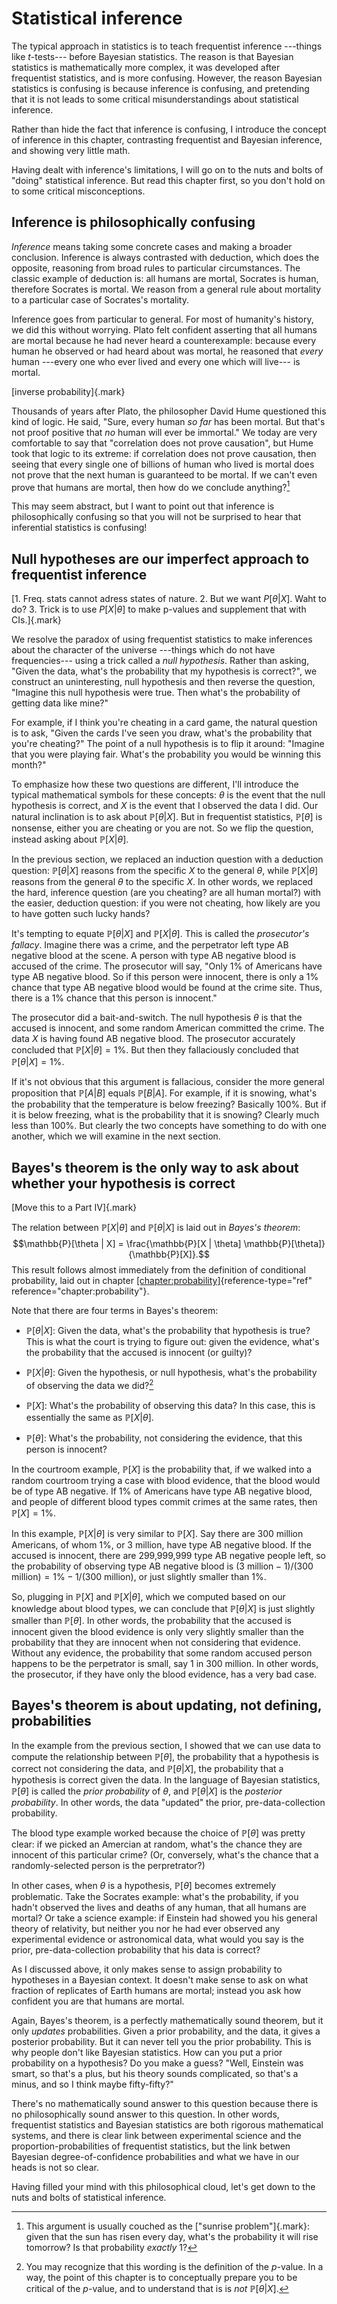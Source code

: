 # Statistical inference

The typical approach in statistics is to teach frequentist inference ---things like $t$-tests--- before Bayesian statistics. The reason is that Bayesian statistics is mathematically more complex, it was developed after frequentist statistics, and is more confusing. However, the reason Bayesian statistics is confusing is because inference is confusing, and pretending that it is not leads to some critical misunderstandings about statistical inference.

Rather than hide the fact that inference is confusing, I introduce the concept of inference in this chapter, contrasting frequentist and Bayesian inference, and showing very little math.

Having dealt with inference's limitations, I will go on to the nuts and bolts of "doing" statistical inference. But read this chapter first, so you don't hold on to some critical misconceptions.

## Inference is philosophically confusing

_Inference_ means taking some concrete cases and making a broader conclusion. Inference is always contrasted with deduction, which does the opposite, reasoning from broad rules to particular circumstances. The classic example of deduction is: all humans are mortal, Socrates is human, therefore Socrates is mortal. We reason from a general rule about mortality to a particular case of Socrates's mortality.

Inference goes from particular to general. For most of humanity's history, we did this without worrying. Plato felt confident asserting that all humans are mortal because he had never heard a counterexample: because every human he observed or had heard about was mortal, he reasoned that _every_ human ---every one who ever lived and every one which will live--- is mortal.

[inverse probability]{.mark}

Thousands of years after Plato, the philosopher David Hume questioned this kind of logic. He said, "Sure, every human _so far_ has been mortal. But that's not proof positive that _no_ human will ever be immortal." We today are very comfortable to say that "correlation does not prove causation", but Hume took that logic to its extreme: if correlation does not prove causation, then seeing that every single one of billions of human who lived is mortal does not prove that the next human is guaranteed to be mortal. If we can't even prove that humans are mortal, then how do we conclude anything?[^1]

This may seem abstract, but I want to point out that inference is philosophically confusing so that you will not be surprised to hear that inferential statistics is confusing!

## Null hypotheses are our imperfect approach to frequentist inference

[1. Freq. stats cannot adress states of nature. 2. But we want $P[\theta|X]$. Waht to do? 3. Trick is to use $P[X|\theta]$ to make p-values and supplement that with CIs.]{.mark}

We resolve the paradox of using frequentist statistics to make inferences about the character of the universe ---things which do not have frequencies--- using a trick called a _null hypothesis_. Rather than asking, "Given the data, what's the probability that my hypothesis is correct?", we construct an uninteresting, null hypothesis and then reverse the question, "Imagine this null hypothesis were true. Then what's the probability of getting data like mine?"

For example, if I think you're cheating in a card game, the natural question is to ask, "Given the cards I've seen you draw, what's the probability that you're cheating?" The point of a null hypothesis is to flip it around: "Imagine that you were playing fair. What's the probability you would be winning this month?"

To emphasize how these two questions are different, I'll introduce the typical mathematical symbols for these concepts: $\theta$ is the event that the null hypothesis is correct, and $X$ is the event that I observed the data I did. Our natural inclination is to ask about $\mathbb{P}[\theta | X]$. But in frequentist statistics, $\mathbb{P}[\theta]$ is nonsense, either you are cheating or you are not. So we flip the question, instead asking about $\mathbb{P}[X | \theta]$.

In the previous section, we replaced an induction question with a deduction question: $\mathbb{P}[\theta | X]$ reasons from the specific $X$ to the general $\theta$, while $\mathbb{P}[X | \theta]$ reasons from the general $\theta$ to the specific $X$. In other words, we replaced the hard, inference question (are you cheating? are all human mortal?) with the easier, deduction question: if you were not cheating, how likely are you to have gotten such lucky hands?

It's tempting to equate $\mathbb{P}[\theta | X]$ and $\mathbb{P}[X | \theta]$. This is called the _prosecutor's fallacy_. Imagine there was a crime, and the perpetrator left type AB negative blood at the scene. A person with type AB negative blood is accused of the crime. The prosecutor will say, "Only 1% of Americans have type AB negative blood. So if this person were innocent, there is only a 1% chance that type AB negative blood would be found at the crime site. Thus, there is a 1% chance that this person is innocent."

The prosecutor did a bait-and-switch. The null hypothesis $\theta$ is that the accused is innocent, and some random American committed the crime. The data $X$ is having found AB negative blood. The prosecutor accurately concluded that $\mathbb{P}[X | \theta] = 1\%$. But then they fallaciously concluded that $\mathbb{P}[\theta | X] = 1\%$.

If it's not obvious that this argument is fallacious, consider the more general proposition that $\mathbb{P}[A | B]$ equals $\mathbb{P}[B | A]$. For example, if it is snowing, what's the probability that the temperature is below freezing? Basically 100%. But if it is below freezing, what is the probability that it is snowing? Clearly much less than 100%. But clearly the two concepts have something to do with one another, which we will examine in the next section.

## Bayes's theorem is the only way to ask about whether your hypothesis is correct

[Move this to a Part IV]{.mark}

The relation between $\mathbb{P}[X | \theta]$ and $\mathbb{P}[\theta | X]$ is laid out in _Bayes's theorem_: $$\mathbb{P}[\theta | X] = \frac{\mathbb{P}[X | \theta] \mathbb{P}[\theta]}{\mathbb{P}[X]}.$$ This result follows almost immediately from the definition of conditional probability, laid out in chapter [\[chapter:probability\]](#chapter:probability){reference-type="ref" reference="chapter:probability"}.

Note that there are four terms in Bayes's theorem:

- $\mathbb{P}[\theta | X]$: Given the data, what's the probability that hypothesis is true? This is what the court is trying to figure out: given the evidence, what's the probability that the accused is innocent (or guilty)?

- $\mathbb{P}[X | \theta]$: Given the hypothesis, or null hypothesis, what's the probability of observing the data we did?[^2]

- $\mathbb{P}[X]$: What's the probability of observing this data? In this case, this is essentially the same as $\mathbb{P}[X | \theta]$.

- $\mathbb{P}[\theta]$: What's the probability, not considering the evidence, that this person is innocent?

In the courtroom example, $\mathbb{P}[X]$ is the probability that, if we walked into a random courtroom trying a case with blood evidence, that the blood would be of type AB negative. If 1% of Americans have type AB negative blood, and people of different blood types commit crimes at the same rates, then $\mathbb{P}[X] = 1\%$.

In this example, $\mathbb{P}[X | \theta]$ is very similar to $\mathbb{P}[X]$. Say there are 300 million Americans, of whom 1%, or 3 million, have type AB negative blood. If the accused is innocent, there are 299,999,999 type AB negative people left, so the probability of observing type AB negative blood is $(3\text{ million} - 1) / (300\text{ million}) = 1\% - 1 / (300\text{ million})$, or just slightly smaller than 1%.

So, plugging in $\mathbb{P}[X]$ and $\mathbb{P}[X | \theta]$, which we computed based on our knowledge about blood types, we can conclude that $\mathbb{P}[\theta | X]$ is just slightly smaller than $\mathbb{P}[\theta]$. In other words, the probability that the accused is innocent given the blood evidence is only very slightly smaller than the probability that they are innocent when not considering that evidence. Without any evidence, the probability that some random accused person happens to be the perpetrator is small, say 1 in 300 million. In other words, the prosecutor, if they have only the blood evidence, has a very bad case.

## Bayes's theorem is about updating, not defining, probabilities

In the example from the previous section, I showed that we can use data to compute the relationship between $\mathbb{P}[\theta]$, the probability that a hypothesis is correct not considering the data, and $\mathbb{P}[\theta | X]$, the probability that a hypothesis is correct given the data. In the language of Bayesian statistics, $\mathbb{P}[\theta]$ is called the _prior probability_ of $\theta$, and $\mathbb{P}[\theta | X]$ is the _posterior probability_. In other words, the data "updated" the prior, pre-data-collection probability.

The blood type example worked because the choice of $\mathbb{P}[\theta]$ was pretty clear: if we picked an Amercian at random, what's the chance they are innocent of this particular crime? (Or, conversely, what's the chance that a randomly-selected person is the perpretrator?)

In other cases, when $\theta$ is a hypothesis, $\mathbb{P}[\theta]$ becomes extremely problematic. Take the Socrates example: what's the probability, if you hadn't observed the lives and deaths of any human, that all humans are mortal? Or take a science example: if Einstein had showed you his general theory of relativity, but neither you nor he had ever observed any experimental evidence or astronomical data, what would you say is the prior, pre-data-collection probability that his data is correct?

As I discussed above, it only makes sense to assign probability to hypotheses in a Bayesian context. It doesn't make sense to ask on what fraction of replicates of Earth humans are mortal; instead you ask how confident you are that humans are mortal.

Again, Bayes's theorem, is a perfectly mathematically sound theorem, but it only _updates_ probabilities. Given a prior probability, and the data, it gives a posterior probability. But it can never tell you the prior probability. This is why people don't like Bayesian statistics. How can you put a prior probability on a hypothesis? Do you make a guess? "Well, Einstein was smart, so that's a plus, but his theory sounds complicated, so that's a minus, and so I think maybe fifty-fifty?"

There's no mathematically sound answer to this question because there is no philosophically sound answer to this question. In other words, frequentist statistics and Bayesian statistics are both rigorous mathematical systems, and there is clear link between experimental science and the proportion-probabilities of frequentist statistics, but the link betwen Bayesian degree-of-confidence probabilities and what we have in our heads is not so clear.

Having filled your mind with this philosophical cloud, let's get down to the nuts and bolts of statistical inference.

[^1]: This argument is usually couched as the ["sunrise problem"]{.mark}: given that the sun has risen every day, what's the probability it will rise tomorrow? Is that probability _exactly_ 1?
[^2]: You may recognize that this wording is the definition of the $p$-value. In a way, the point of this chapter is to conceptually prepare you to be critical of the $p$-value, and to understand that is is _not_ $\mathbb{P}[\theta | X]$.

